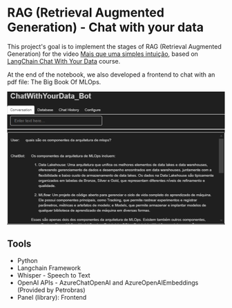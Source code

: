# RAG (Retrieval Augmented Generation) - Chat with your data

This project's goal is to implement the stages of RAG (Retrieval Augmented Generation) for the video [Mais que uma simples intuição](https://www.youtube.com/watch?v=PmhxOtaTPUI), based on [LangChain Chat With Your Data](https://www.deeplearning.ai/short-courses/langchain-chat-with-your-data/) course.

At the end of the notebook, we also developed a frontend to chat with an pdf file: The Big Book Of MLOps.

![alt text](img/chat_frontend.png)

## Tools

- Python
- Langchain Framework
- Whisper - Speech to Text
- OpenAI APIs - AzureChatOpenAI and AzureOpenAIEmbeddings (Provided by Petrobras)
- Panel (library): Frontend
